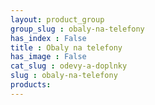 ```yaml
---
layout: product_group
group_slug : obaly-na-telefony
has_index : False
title : Obaly na telefony
has_image : False
cat_slug : odevy-a-doplnky
slug : obaly-na-telefony
products:
---
```


